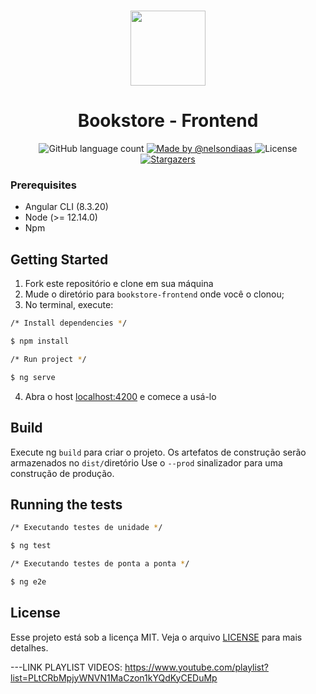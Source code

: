 <h1 align="center">
  <img src="https://user-images.githubusercontent.com/40550247/72228004-81071600-3581-11ea-9972-1cbe906001ed.png" width="120px" />
</h1>

<h1 align="center">
  Bookstore - Frontend
</h1>

<p align="center">
  <img alt="GitHub language count" src="https://img.shields.io/github/languages/count/nelsondiaas/bookstore-frontend?color=%2304D361">

  <a href="https://github.com/nelsondiaas">
    <img alt="Made by @nelsondiaas" src="https://img.shields.io/badge/made%20by-%40nelsondiaas-%2304D361">
  </a>

  <img alt="License" src="https://img.shields.io/badge/license-MIT-%2304D361">

  <a href="https://github.com/nelsondiaas/bookstore-frontend/stargazers">
    <img alt="Stargazers" src="https://img.shields.io/github/stars/nelsondiaas/bookstore-frontend?style=social">
  </a>
</p>


### Prerequisites
* Angular CLI (8.3.20)
* Node (>= 12.14.0)
* Npm

## Getting Started
1. Fork este repositório e clone em sua máquina
2. Mude o diretório para `bookstore-frontend` onde você o clonou;
3. No terminal, execute:

```bash
/* Install dependencies */

$ npm install

/* Run project */

$ ng serve
```
4. Abra o host [localhost:4200](http://localhost:4200) e comece a usá-lo

## Build

Execute ng ``build`` para criar o projeto. Os artefatos de construção serão armazenados no ``dist/``diretório Use o ``--prod`` sinalizador para uma construção de produção.


## Running the tests

```bash
/* Executando testes de unidade */

$ ng test

/* Executando testes de ponta a ponta */

$ ng e2e
```
## License

Esse projeto está sob a licença MIT. Veja o arquivo [LICENSE](LICENSE.md) para mais detalhes.

---LINK PLAYLIST VIDEOS: https://www.youtube.com/playlist?list=PLtCRbMpjyWNVN1MaCzon1kYQdKyCEDuMp


